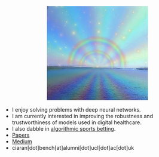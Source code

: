 <div align="center">
  <img src="readme.jpg" width="270">
</div>

<ul>
<li>I enjoy solving problems with deep neural networks.</li>
<li>I am currently interested in improving the robustness and trustworthiness of models used in digital healthcare.</li>
<li>I also dabble in <a href="http://ufc-fight-predictor.com/">algorithmic sports betting</a>.</li>
<li><a href="https://ciaranbench.github.io/publications">Papers</a></li>
<li><a href = "https://medium.com/@ciaranbench">Medium</a></li>
<li>ciaran[dot]bench[at]alumni[dot]ucl[dot]ac[dot]uk</li>
</ul>


